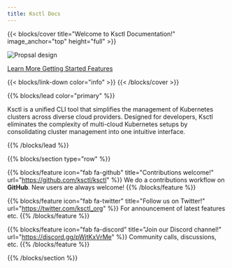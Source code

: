 ```yaml
---
title: Ksctl Docs
---
```


{{< blocks/cover title="Welcome to Ksctl Documentation!" image_anchor="top" height="full" >}}

![Propsal design](/img/ksctl-logo.svg)

<a class="btn btn-lg btn-primary me-3 mb-4" href="docs/">
  Learn More <i class="fas fa-arrow-alt-circle-right ms-2"></i>
</a>
<a class="btn btn-lg btn-secondary me-3 mb-4" href="docs/stable/getting-started/">
  Getting Started <i class="fab fa-github ms-2 "></i>
</a>
</a>
<a class="btn btn-lg btn-secondary me-3 mb-4" href="docs/features/">
  Features <i class="fa-sharp-duotone fa-solid fa-feather"></i>
</a>


{{< blocks/link-down color="info" >}}
{{< /blocks/cover >}}

{{% blocks/lead color="primary" %}}

Ksctl is a unified CLI tool that simplifies the management of Kubernetes clusters across diverse cloud providers. Designed for developers, Ksctl eliminates the complexity of multi-cloud Kubernetes setups by consolidating cluster management into one intuitive interface.

{{% /blocks/lead %}}

<!-- for the icons refer https://fontawesome.com/ -->

<!-- {{% blocks/section %}} -->
<!-- Problems in the Ecosystem -->
<!-- {.h1 .text-center} -->
<!---->
<!-- **Limited Customizability** -->
<!-- {.text-center} -->
<!---->
<!---->
<!-- **Multiple CLI Tools thus causing fragmentation** -->
<!-- {.text-center} -->
<!---->
<!-- **Users becomming dependent on a lot of tools instead of using a single tool** -->
<!-- {.text-center} -->
<!-- {{% /blocks/section %}} -->
<!---->
<!---->
<!---->
<!-- {{% blocks/section color="dark" type="row" %}} -->
<!-- {{% blocks/feature icon="fa-gauge-high" title="Fast" %}} -->
<!-- Creates Cloud-Managed or Self-managed HA cluster ~5 minutes -->
<!-- {{% /blocks/feature %}} -->
<!---->
<!-- {{% blocks/feature icon="fa-feather-pointed" title="Fast" %}} -->
<!-- No Dependencies. -->
<!-- Install and Ready to go! -->
<!-- {{% /blocks/feature %}} -->
<!---->
<!-- {{% blocks/feature icon="fa-wrench" title="Customizability" %}} -->
<!-- From Managed to Self-Managed -->
<!---->
<!-- From CNI Plugins to Pre-installed apps -->
<!-- {{% /blocks/feature %}} -->
<!---->
<!---->
<!-- {{% /blocks/section %}} -->
<!---->
<!---->

{{% blocks/section type="row" %}}

{{% blocks/feature icon="fab fa-github" title="Contributions welcome!"
    url="https://github.com/ksctl/ksctl" %}}
We do a contributions workflow on **GitHub**. New users are always welcome!
{{% /blocks/feature %}}

{{% blocks/feature icon="fab fa-twitter" title="Follow us on Twitter!"
    url="https://twitter.com/ksctl_org" %}}
For announcement of latest features etc.
{{% /blocks/feature %}}

{{% blocks/feature icon="fab fa-discord" title="Join our Discord channel!"
    url="https://discord.gg/pWjtKxVrMe" %}}
Community calls, discussions, etc.
{{% /blocks/feature %}}

{{% /blocks/section %}}
